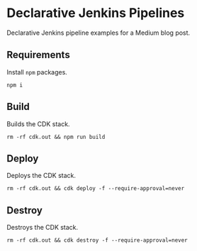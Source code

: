 # Declarative Jenkins Pipelines
Declarative Jenkins pipeline examples for a Medium blog post.

## Requirements
Install `npm` packages.
```
npm i
```

## Build
Builds the CDK stack.
```
rm -rf cdk.out && npm run build
```

## Deploy
Deploys the CDK stack.
```
rm -rf cdk.out && cdk deploy -f --require-approval=never
```

## Destroy
Destroys the CDK stack.
```
rm -rf cdk.out && cdk destroy -f --require-approval=never
```